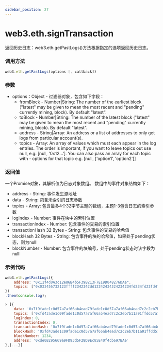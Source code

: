 ```yaml
---
sidebar_position: 27
---
```


# web3.eth.signTransaction

返回历史日志：web3.eth.getPastLogs()方法根据指定的选项返回历史日志。

### 调用方法

```js
web3.eth.getPastLogs(options [, callback])
```

### 参数
- options：Object - 过滤器对象，包含如下字段：
    - fromBlock - Number|String: The number of the earliest block ("latest" may be given to mean the most recent and "pending" currently mining, block). By default "latest".
    - toBlock - Number|String: The number of the latest block ("latest" may be given to mean the most recent and "pending" currently mining, block). By default "latest".
    - address - String|Array: An address or a list of addresses to only get logs from particular account(s).
    - topics - Array: An array of values which must each appear in the log entries. The order is important, if you want to leave topics out use null, e.g. [null, '0x12...']. You can also pass an array for each topic with - options for that topic e.g. [null, ['option1', 'option2']]

### 返回值

一个Promise对象，其解析值为日志对象数组。
数组中的事件对象结构如下：
- address - String: 事件发生源地址
- data - String: 包含未索引的日志参数
- topics - Array: 包含最多4个32字节主题的数组，主题1-3包含日志的索引参数
- logIndex - Number: 事件在块中的索引位置
- transactionIndex - Number: 包含事件的交易的索引位置
- transactionHash 32 Bytes - String: 包含事件的交易的哈希值
- blockHash 32 Bytes - String: 包含事件的块的哈希值，如果处于pending状态，则为null
- blockNumber - Number: 包含事件的块编号，处于pending状态时该字段为null

### 示例代码
```js
web3.eth.getPastLogs({
    address: "0x11f4d0A3c12e86B4b5F39B213F7E19D048276DAe",
    topics: ["0x033456732123ffff2342342dd12342434324234234fd234fd23fd4f23d4234"]
})
.then(console.log);

> [{
    data: '0x7f9fade1c0d57a7af66ab4ead79fade1c0d57a7af66ab4ead7c2c2eb7b11a91385',
    topics: ['0xfd43ade1c09fade1c0d57a7af66ab4ead7c2c2eb7b11a91ffdd57a7af66ab4ead7', '0x7f9fade1c0d57a7af66ab4ead79fade1c0d57a7af66ab4ead7c2c2eb7b11a91385']
    logIndex: 0,
    transactionIndex: 0,
    transactionHash: '0x7f9fade1c0d57a7af66ab4ead79fade1c0d57a7af66ab4ead7c2c2eb7b11a91385',
    blockHash: '0xfd43ade1c09fade1c0d57a7af66ab4ead7c2c2eb7b11a91ffdd57a7af66ab4ead7',
    blockNumber: 1234,
    address: '0xde0B295669a9FD93d5F28D9Ec85E40f4cb697BAe'
},{...}]
```